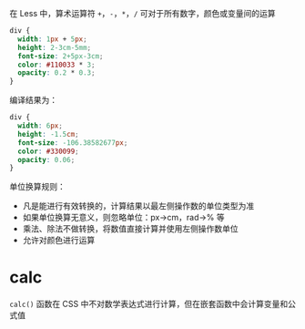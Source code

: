 在 Less 中，算术运算符 `+`，`-`，`*`，`/` 可对于所有数字，颜色或变量间的运算

```CSS
div {  
  width: 1px + 5px;  
  height: 2-3cm-5mm;  
  font-size: 2+5px-3cm;  
  color: #110033 * 3;  
  opacity: 0.2 * 0.3;  
}
```

编译结果为：

```CSS
div {  
  width: 6px;  
  height: -1.5cm;  
  font-size: -106.38582677px;  
  color: #330099;  
  opacity: 0.06;  
}
```

单位换算规则：
- 凡是能进行有效转换的，计算结果以最左侧操作数的单位类型为准
- 如果单位换算无意义，则忽略单位：px->cm，rad->% 等
- 乘法、除法不做转换，将数值直接计算并使用左侧操作数单位
- 允许对颜色进行运算

# calc

`calc()` 函数在 CSS 中不对数学表达式进行计算，但在嵌套函数中会计算变量和公式值